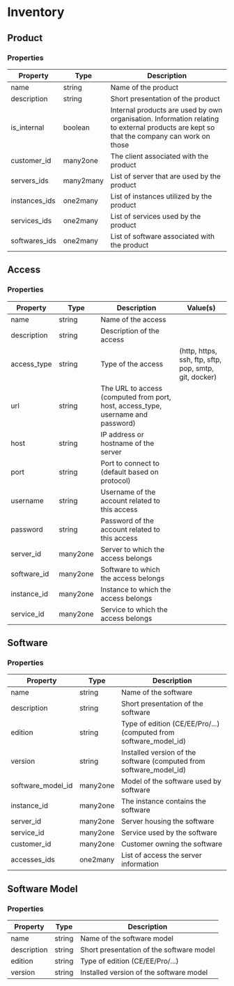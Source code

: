 
# Inventory
  
## Product

### Properties

| Property         | Type       | Description                                                                                                                              |
|------------------|------------|------------------------------------------------------------------------------------------------------------------------------------------|
| name             | string     | Name of the product                                                                                                                      |
| description      | string     | Short presentation of the product                                                                                                        |
| is_internal      | boolean    | Internal products are used by own organisation. Information relating to external products are kept so that the company can work on those |
| customer_id      | many2one   | The client associated with the product                                                                                                   |
| servers_ids      | many2many  | List of server that are used by the product                                                                                              |
| instances_ids    | one2many   | List of instances utilized by the product                                                                                                |
| services_ids     | one2many   | List of services used by the product                                                                                                     |
| softwares_ids    | one2many   | List of software associated with the product                                                                                             |

## Access

### Properties

| Property    | Type       | Description                                                                      | Value(s)                                               |
|-------------|------------|----------------------------------------------------------------------------------|--------------------------------------------------------|
| name        | string     | Name of the access                                                               |                                                        |
| description | string     | Description of the access                                                        |                                                        |
| access_type | string     | Type of the access                                                               | (http, https, ssh, ftp, sftp, pop, smtp, git, docker)  |
| url         | string     | The URL to access (computed from port, host, access_type, username and password) |                                                        |
| host        | string     | IP address or hostname of the server                                             |                                                        |
| port        | string     | Port to connect to (default based on protocol)                                   |                                                        |
| username    | string     | Username of the account related to this access                                   |                                                        |
| password    | string     | Password of the account related to this access                                   |                                                        |
| server_id   | many2one   | Server to which the access belongs                                               |                                                        |
| software_id | many2one   | Software to which the access belongs                                             |                                                        |
| instance_id | many2one   | Instance to which the access belongs                                             |                                                        |
| service_id  | many2one   | Service to which the access belongs                                              |                                                        |

## Software

### Properties

| Property          | Type      | Description                                                          |
|-------------------|-----------|----------------------------------------------------------------------|
| name              | string    | Name of the software                                                 |
| description       | string    | Short presentation of the software                                   |
| edition           | string    | Type of edition (CE/EE/Pro/...)  (computed from software_model_id)   |
| version           | string    | Installed version of the software (computed from software_model_id)  |
| software_model_id | many2one  | Model of the software used by software                               |
| instance_id       | many2one  | The instance contains the software                                   |
| server_id         | many2one  | Server housing the software                                          |
| service_id        | many2one  | Service used by the software                                         |
| customer_id       | many2one  | Customer owning the software                                         |
| accesses_ids      | one2many  | List of access the server information                                |

## Software Model

### Properties

| Property          | Type      | Description                              |
|-------------------|-----------|------------------------------------------|
| name              | string    | Name of the software model               |
| description       | string    | Short presentation of the software model |
| edition           | string    | Type of edition (CE/EE/Pro/...)          |
| version           | string    | Installed version of the software model  |
